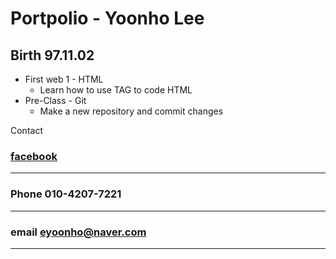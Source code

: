 Portpolio - Yoonho Lee
====================
Birth 97.11.02
--------------
* First web 1 - HTML 
  * Learn how to use TAG to code HTML
* Pre-Class - Git
  * Make a new repository and commit changes

Contact 
    
### [facebook](https://www.facebook.com/profile.php?id=100003198673519)
----------
### Phone 010-4207-7221
------------    
### email eyoonho@naver.com
------------
